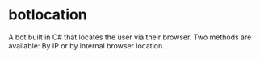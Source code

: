 # botlocation
A bot built in C# that locates the user via their browser. Two methods are available: By IP or by internal browser location.
